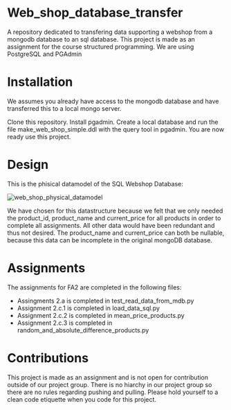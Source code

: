 # Web_shop_database_transfer
A repository dedicated to transfering data supporting a webshop from a mongodb database to an sql database. 
This project is made as an assignment for the course structured programming. 
We are using PostgreSQL and PGAdmin 

# Installation
We assumes you already have access to the mongodb database and have transferred this to a local mongo server.

Clone this repository.
Install pgadmin. Create a local database and run the file make_web_shop_simple.ddl with the query tool in pgadmin.
You are now ready use this project.

# Design
This is the phisical datamodel of the SQL Webshop Database:

![web_shop_physical_datamodel](https://user-images.githubusercontent.com/96492291/158082661-25111f16-acdf-493c-a097-8c7961251d29.png)

We have chosen for this datastructure because we felt that we only needed the product_id, product_name and 
current_price for all products in order to complete all assignments. All other data would have been redundant and 
thus not desired. The product_name and current_price can both be nullable, because this data can be incomplete in 
the original mongoDB database.

# Assignments
The assignments for FA2 are completed in the following files:
- Assingments 2.a is completed in test_read_data_from_mdb.py
- Assignment 2.c.1 is completed in load_data_sql.py
- Assignment 2.c.2 is completed in mean_price_products.py
- Assignment 2.c.3 is completed in random_and_absolute_difference_products.py

# Contributions
This project is made as an assignment and is not open for contribution outside of our project group.
There is no hiarchy in our project group so there are no rules regarding pushing and pulling. 
Please hold yourself to a clean code etiquette when you code for this project.
 
